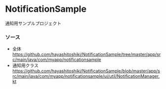 # NotificationSample

通知用サンプルプロジェクト

### ソース
* 全体  
 https://github.com/hayashitoshiki/NotificationSample/tree/master/app/src/main/java/com/myapp/notificationsample
* 通知用クラス
 https://github.com/hayashitoshiki/NotificationSample/blob/master/app/src/main/java/com/myapp/notificationsample/ui/util/NotificationManager.kt
